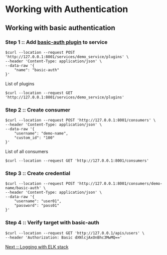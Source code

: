 # Working with Authentication

## Working with basic authentication

### Step 1 :: Add [basic-auth plugin](https://docs.konghq.com/hub/kong-inc/basic-auth/) to service
```
$curl --location --request POST 'http://127.0.0.1:8001/services/demo_service/plugins' \
--header 'Content-Type: application/json' \
--data-raw '{
    "name": "basic-auth"
}'
```

List of plugins
```
$curl --location --request GET 'http://127.0.0.1:8001/services/demo_service/plugins'
```

### Step 2 :: Create consumer
```
$curl --location --request POST 'http://127.0.0.1:8001/consumers' \
--header 'Content-Type: application/json' \
--data-raw '{
	"username": "demo-name",
	"custom_id": "100"
}'
```

List of all consumers
```
$curl --location --request GET 'http://127.0.0.1:8001/consumers'
```

### Step 3 :: Create credential
```
$curl --location --request POST 'http://127.0.0.1:8001/consumers/demo-name/basic-auth' \
--header 'Content-Type: application/json' \
--data-raw '{
	"username": "user01",
	"password": "pass01"
}'
```

### Step 4 :: Verify target with basic-auth
```
$curl --location --request GET 'http://127.0.0.1/apis/users' \
--header 'Authorization: Basic dXNlcjAxOnBhc3MwMQ=='
```

[Next :: Logging with ELK stack](https://github.com/up1/course-imc-devops-5-days/blob/main/api-gateway-with-kong/workshop/07-logging.md)
